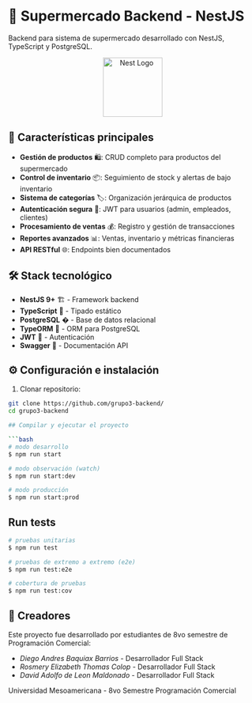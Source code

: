 # 🛒 Supermercado Backend - NestJS

Backend para sistema de supermercado desarrollado con NestJS, TypeScript y PostgreSQL.

<p align="center">
  <a href="http://nestjs.com/" target="blank"><img src="https://nestjs.com/img/logo-small.svg" width="120" alt="Nest Logo" /></a>
</p>

## 🚀 Características principales

- **Gestión de productos** 🛍️: CRUD completo para productos del supermercado
- **Control de inventario** 📦: Seguimiento de stock y alertas de bajo inventario
- **Sistema de categorías** 🏷️: Organización jerárquica de productos
- **Autenticación segura** 🔐: JWT para usuarios (admin, empleados, clientes)
- **Procesamiento de ventas** 💰: Registro y gestión de transacciones
- **Reportes avanzados** 📊: Ventas, inventario y métricas financieras
- **API RESTful** 🌐: Endpoints bien documentados

## 🛠️ Stack tecnológico

- **NestJS 9+** 🏗️ - Framework backend
- **TypeScript** 📘 - Tipado estático
- **PostgreSQL** � - Base de datos relacional
- **TypeORM** 🔄 - ORM para PostgreSQL
- **JWT** 🔑 - Autenticación
- **Swagger** 📝 - Documentación API

## ⚙️ Configuración e instalación

1. Clonar repositorio:
```bash
git clone https://github.com/grupo3-backend/
cd grupo3-backend

## Compilar y ejecutar el proyecto

```bash
# modo desarrollo
$ npm run start

# modo observación (watch)
$ npm run start:dev

# modo producción
$ npm run start:prod

```

## Run tests

```bash
# pruebas unitarias
$ npm run test

# pruebas de extremo a extremo (e2e)
$ npm run test:e2e

# cobertura de pruebas
$ npm run test:cov
```
## 👥 Creadores

Este proyecto fue desarrollado por estudiantes de 8vo semestre de Programación Comercial:

- *Diego Andres Baquiax Barrios* - Desarrollador Full Stack
- *Rosmery Elizabeth Thomas Colop* - Desarrollador Full Stack
- *David Adolfo de Leon Maldonado* - Desarrollador Full Stack

Universidad Mesoamericana - 8vo Semestre Programación Comercial
